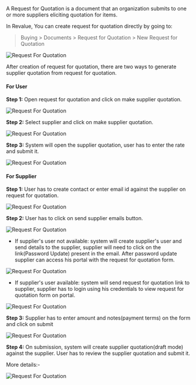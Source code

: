 A Request for Quotation is a document that an organization submits to one or more suppliers eliciting quotation for items.

In Revalue, You can create request for quotation directly by going to:

> Buying > Documents > Request for Quotation > New Request for Quotation

![Request For Quotation]({{docs_base_url}}/assets/img/buying/request-for-quotation.png)

After creation of request for quotation, there are two ways to generate supplier quotation from request for quotation.

#### For User

__Step 1:__ Open request for quotation and click on make supplier quotation.

![Request For Quotation]({{docs_base_url}}/assets/img/buying/make-supplier-quotation-from-rfq.png)

__Step 2:__ Select supplier and click on make supplier quotation.

![Request For Quotation]({{docs_base_url}}/assets/img/buying/supplier-selection-from-rfq.png)

__Step 3:__ System will open the supplier quotation, user has to enter the rate and submit it.

![Request For Quotation]({{docs_base_url}}/assets/img/buying/supplier-quotation-from-rfq.png)

#### For Supplier

__Step 1:__ User has to create contact or enter email id against the supplier on request for quotation.

![Request For Quotation]({{docs_base_url}}/assets/img/buying/set-email-id.png)

__Step 2:__ User has to click on send supplier emails button.

![Request For Quotation]({{docs_base_url}}/assets/img/buying/send-supplier-emails.png)

* If supplier's user not available: system will create supplier's user and send details to the supplier, supplier will need to click on the link(Password Update) present in the email. After password update supplier can access his portal with the request for quotation form.

![Request For Quotation]({{docs_base_url}}/assets/img/buying/supplier-password-update-link.png)

* If supplier's user available: system will send request for quotation link to supplier, supplier has to login using his credentials to view request for quotation form on portal. 

![Request For Quotation]({{docs_base_url}}/assets/img/buying/send-rfq-link.png)

__Step 3:__ Supplier has to enter amount and notes(payment terms) on the form and click on submit

![Request For Quotation]({{docs_base_url}}/assets/img/buying/supplier-portal-rfq.png)

__Step 4:__ On submission, system will create supplier quotation(draft mode) against the supplier. User has to review the supplier quotation
            and submit it.
			
More details:-

![Request For Quotation]({{docs_base_url}}/assets/img/buying/request-for-quotation.gif)